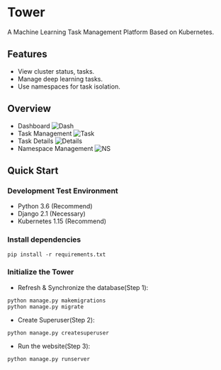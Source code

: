 # Tower
A Machine Learning Task Management Platform Based on Kubernetes.
## Features
- View cluster status, tasks.
- Manage deep learning tasks.
- Use namespaces for task isolation.
## Overview
- Dashboard
![Dash](https://github.com/NJUPT-ISL/Tower/blob/master/images/dash.png)
- Task Management
![Task](https://github.com/NJUPT-ISL/Tower/blob/master/images/task.png)
- Task Details
![Details](https://github.com/NJUPT-ISL/Tower/blob/master/images/details.png)
- Namespace Management
![NS](https://github.com/NJUPT-ISL/Tower/blob/master/images/ns.png)

## Quick Start 
### Development Test Environment
- Python 3.6 (Recommend)
- Django 2.1 (Necessary)
- Kubernetes 1.15 (Recommend)

### Install dependencies
```shell script
pip install -r requirements.txt
```
### Initialize the Tower
- Refresh & Synchronize the database(Step 1):
```shell script
python manage.py makemigrations
python manage.py migrate
```
- Create Superuser(Step 2):
```shell script
python manage.py createsuperuser
```
- Run the website(Step 3):
```shell script
python manage.py runserver
```